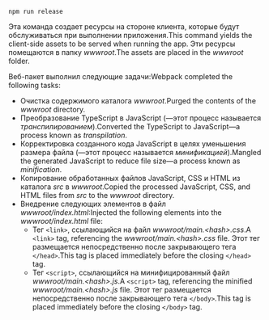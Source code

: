 ```console
npm run release
```

<span data-ttu-id="251f8-101">Эта команда создает ресурсы на стороне клиента, которые будут обслуживаться при выполнении приложения.</span><span class="sxs-lookup"><span data-stu-id="251f8-101">This command yields the client-side assets to be served when running the app.</span></span> <span data-ttu-id="251f8-102">Эти ресурсы помещаются в папку *wwwroot*.</span><span class="sxs-lookup"><span data-stu-id="251f8-102">The assets are placed in the *wwwroot* folder.</span></span>

<span data-ttu-id="251f8-103">Веб-пакет выполнил следующие задачи:</span><span class="sxs-lookup"><span data-stu-id="251f8-103">Webpack completed the following tasks:</span></span>

* <span data-ttu-id="251f8-104">Очистка содержимого каталога *wwwroot*.</span><span class="sxs-lookup"><span data-stu-id="251f8-104">Purged the contents of the *wwwroot* directory.</span></span>
* <span data-ttu-id="251f8-105">Преобразование TypeScript в JavaScript (&mdash;этот процесс называется *транспилированием*).</span><span class="sxs-lookup"><span data-stu-id="251f8-105">Converted the TypeScript to JavaScript&mdash;a process known as *transpilation*.</span></span>
* <span data-ttu-id="251f8-106">Корректировка созданного кода JavaScript в целях уменьшения размера файла (&mdash;этот процесс называется *минификацией*).</span><span class="sxs-lookup"><span data-stu-id="251f8-106">Mangled the generated JavaScript to reduce file size&mdash;a process known as *minification*.</span></span>
* <span data-ttu-id="251f8-107">Копирование обработанных файлов JavaScript, CSS и HTML из каталога *src* в *wwwroot*.</span><span class="sxs-lookup"><span data-stu-id="251f8-107">Copied the processed JavaScript, CSS, and HTML files from *src* to the *wwwroot* directory.</span></span>
* <span data-ttu-id="251f8-108">Внедрение следующих элементов в файл *wwwroot/index.html*:</span><span class="sxs-lookup"><span data-stu-id="251f8-108">Injected the following elements into the *wwwroot/index.html* file:</span></span>
  * <span data-ttu-id="251f8-109">Тег `<link>`, ссылающийся на файл *wwwroot/main.\<hash\>.css*.</span><span class="sxs-lookup"><span data-stu-id="251f8-109">A `<link>` tag, referencing the *wwwroot/main.\<hash\>.css* file.</span></span> <span data-ttu-id="251f8-110">Этот тег размещается непосредственно после закрывающего тега `</head>`.</span><span class="sxs-lookup"><span data-stu-id="251f8-110">This tag is placed immediately before the closing `</head>` tag.</span></span>
  * <span data-ttu-id="251f8-111">Тег `<script>`, ссылающийся на минифицированный файл *wwwroot/main.\<hash\>.js*.</span><span class="sxs-lookup"><span data-stu-id="251f8-111">A `<script>` tag, referencing the minified *wwwroot/main.\<hash\>.js* file.</span></span> <span data-ttu-id="251f8-112">Этот тег размещается непосредственно после закрывающего тега `</body>`.</span><span class="sxs-lookup"><span data-stu-id="251f8-112">This tag is placed immediately before the closing `</body>` tag.</span></span>
